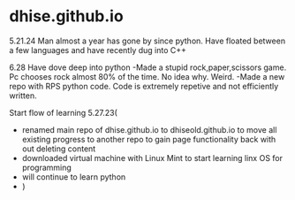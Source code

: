 

# dhise.github.io

5.21.24 
Man almost a year has gone by since python. Have floated between a few languages and have recently dug into C++


6.28 Have dove deep into python
-Made a stupid rock,paper,scissors game. Pc chooses rock almost 80% of the time. No idea why. Weird.
-Made a new repo with RPS python code. Code is extremely repetive and not efficiently written.


Start flow of learning
5.27.23(
- renamed main repo of dhise.github.io to dhiseold.github.io to move all existing progress to another repo to gain page functionality back with out deleting content
- downloaded virtual machine with Linux Mint to start learning linx OS for programming
- will continue to learn python
- )
